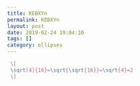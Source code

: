 ```yaml
---
title: KEBXYn
permalink: KEBXYn
layout: post
date: 2019-02-24 19:04:10
tags: []
category: ellipses
---
```


```latex
 \[
 \sqrt[4]{16}=\sqrt{\sqrt{16}}=\sqrt{4}=2
 \]
```